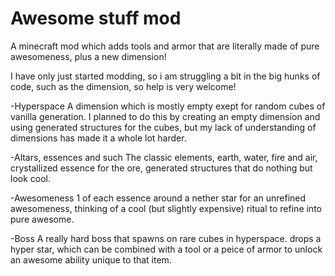 # Awesome stuff mod
A minecraft mod which adds tools and armor that are literally made of pure awesomeness, plus a new dimension!

I have only just started modding, so i am struggling a bit in the big hunks of code, such as the dimension, so help is very welcome!


-Hyperspace
A dimension which is mostly empty exept for random cubes of vanilla generation.
I planned to do this by creating an empty dimension and using generated structures for the cubes, but my lack of understanding of dimensions has made it a whole lot harder.

-Altars, essences and such
The classic elements, earth, water, fire and air, crystallized essence for the ore, generated structures that do nothing but look cool.

-Awesomeness
1 of each essence around a nether star for an unrefined awesomeness, thinking of a cool (but slightly expensive) ritual to refine into pure awesome.

-Boss
A really hard boss that spawns on rare cubes in hyperspace. drops a hyper star, which can be combined with a tool or a peice of armor to unlock an awesome ability unique to that item.

